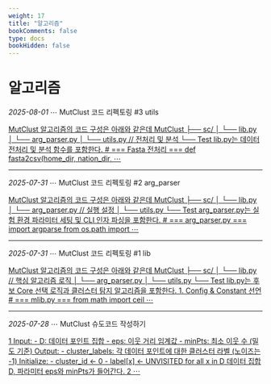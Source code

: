 ```yaml
---
weight: 17
title: "알고리즘"
bookComments: false
type: docs
bookHidden: false
---
```


# 알고리즘


*2025-08-01* ⋯ MutClust 코드 리펙토링 #3 utils

[MutClust 알고리즘의 코드 구성은 아래와 같은데 MutClust ├── sc/ │    └── lib.py │    └── arg_parser.py │    └── utils.py // 전처리 및 분석 └── Test lib.py는 데이터 전처리 및 분석 함수를 포함한다. # === Fasta 전처리 === def fasta2csv(home_dir, nation_dir, ⋯](https://yshghid.github.io/docs/study/algorithm/algo9/)

---

*2025-07-31* ⋯ MutClust 코드 리펙토링 #2 arg_parser

[MutClust 알고리즘의 코드 구성은 아래와 같은데 MutClust ├── sc/ │    └── lib.py  │    └── arg_parser.py // 실행 설정 │    └── utils.py └── Test arg_parser.py는 실험 환경 파라미터 세팅 및 CLI 인자 파싱을 포함한다. # === arg_parser.py ===
import argparse from os.path import ⋯](https://yshghid.github.io/docs/study/algorithm/algo2/)


---

*2025-07-31* ⋯ MutClust 코드 리펙토링 #1 lib

[MutClust 알고리즘의 코드 구성은 아래와 같은데 MutClust ├── sc/ │    └── lib.py // 핵심 알고리즘 로직 │    └── arg_parser.py │    └── utils.py └── Test lib.py는 후보 Core 선택 로직과 클러스터 탐지 알고리즘을 포함한다. 1. Config & Constant 선언 # === mlib.py === from math import ceil ⋯](https://yshghid.github.io/docs/study/algorithm/algo1/)

---

*2025-07-28* ⋯ MutClust 슈도코드 작성하기

[1 Input: - D: 데이터 포인트 집합 - eps: 이웃 거리 임계값 - minPts: 최소 이웃 수 (밀도 기준) Output: - cluster_labels: 각 데이터 포인트에 대한 클러스터 라벨 (노이즈는 -1) Initialize: - cluster_id ← 0 - label[x] ← UNVISITED for all x in D 데이터 집합 D, 파라미터 eps와 minPts가 들어간다. 2 ⋯](https://yshghid.github.io/docs/study/ai/ai10/)

#
